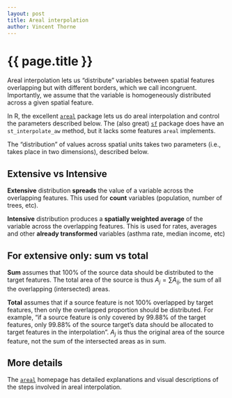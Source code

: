 ```yaml
---
layout: post
title: Areal interpolation
author: Vincent Thorne
---
```


# {{ page.title }}

Areal interpolation lets us “distribute” variables between spatial features overlapping but with different borders, which we call incongruent. Importantly, we assume that the variable is homogeneously distributed across a given spatial feature.

In R, the excellent [`areal`](https://slu-opengis.github.io/areal/index.html) package lets us do areal interpolation and control the parameters described below. The (also great) [`sf`](https://r-spatial.github.io/sf/index.html) package does have an `st_interpolate_aw` method, but it lacks some features `areal` implements.

The “distribution” of values across spatial units takes two parameters (i.e., takes place in two dimensions), described below.

## Extensive vs Intensive

**Extensive** distribution **spreads** the value of a variable across the overlapping features. This used for **count** variables (population, number of trees, etc).

**Intensive** distribution produces a **spatially weighted average** of the variable across the overlapping features. This is used for rates, averages and other **already transformed** variables (asthma rate, median income, etc)

## For extensive only: sum vs total

**Sum** assumes that 100% of the source data should be distributed to the target features. The total area of the source is thus $A_j=\sum A_{ij}$, the sum of all the overlapping (intersected) areas.

**Total** assumes that if a source feature is not 100% overlapped by target features, then only the overlapped proportion should be distributed. For example, “if a source feature is only covered by 99.88% of the target features, only 99.88% of the source target’s data should be allocated to target features in the interpolation”. $A_j$ is thus the original area of the source feature, not the sum of the intersected areas as in sum.

## More details

The [`areal`](https://slu-opengis.github.io/areal/index.html) homepage has detailed explanations and visual descriptions of the steps involved in areal interpolation.